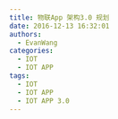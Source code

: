 ```yaml
---
title: 物联App 架构3.0 规划
date: 2016-12-13 16:32:01
authors:
  - EvanWang
categories:
  - IOT
  - IOT APP
tags:
  - IOT
  - IOT APP
  - IOT APP 3.0
---
```


<!-- more -->